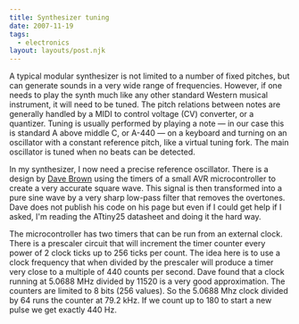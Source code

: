 ```yaml
---
title: Synthesizer tuning
date: 2007-11-19
tags:
  - electronics
layout: layouts/post.njk
---
```


A typical modular synthesizer is not limited to a number of fixed pitches, but can generate sounds in a very wide range
of frequencies. However, if one needs to play the synth much like any other standard Western musical instrument, it
will need to be tuned. The pitch relations between notes are generally handled by a MIDI to control voltage (CV)
converter, or a quantizer. Tuning is usually performed by playing a note — in our case this is standard A above middle
C, or A-440 — on a keyboard and turning on an oscillator with a constant reference pitch, like a virtual tuning fork.
The main oscillator is tuned when no beats can be detected.

In my synthesizer, I now need a precise reference oscillator. There is a design by
[Dave Brown](http://www.modularsynthesis.com/a440/A440.htm) using the timers of a small AVR microcontroller to create
a very accurate square wave. This signal is then transformed into a pure sine wave by a very sharp low-pass filter that
removes the overtones. Dave does not publish his code on his page but even if I could get help if I asked, I'm reading
the ATtiny25 datasheet and doing it the hard way.

The microcontroller has two timers that can be run from an external clock. There is a prescaler circuit that will
increment the timer counter every power of 2 clock ticks up to 256 ticks per count. The idea here is to use a clock
frequency that when divided by the prescaler will produce a timer very close to a multiple of 440 counts per second.
Dave found that a clock running at 5.0688 MHz divided by 11520 is a very good approximation. The counters are limited
to 8 bits (256 values). So the 5.0688 Mhz clock divided by 64 runs the counter at 79.2 kHz. If we count up to 180 to
start a new pulse we get exactly 440 Hz.
